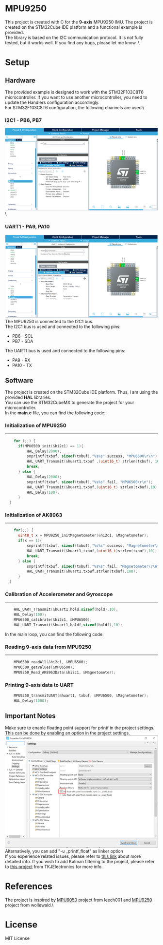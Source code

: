 # MPU9250

This project is created with C for the **9-axis** MPU9250 IMU. The project is created on the STM32Cube IDE platform and a functional example is provided.\
The library is based on the I2C communication protocol. It is not fully tested, but it works well. If you find any bugs, please let me know.
\

# Setup

## Hardware

The provided example is designed to work with the STM32F103C8T6 microcontroller. If you want to use another microcontroller, you need to update the Handlers configuration accordingly.\
For STM32F103C8T6 configuration, the following channels are used:\
### I2C1 - PB6, PB7
![i2c1_setup](https://github.com/Gary-ChenJL/MPU9250/blob/main/images/i2c_setup.PNG)\
### UART1 - PA9, PA10
![uart1_setup](https://github.com/Gary-ChenJL/MPU9250/blob/main/images/uart_setup.PNG)\
The MPU9250 is connected to the I2C1 bus.\
The I2C1 bus is used and connected to the following pins:

- PB6 - SCL
- PB7 - SDA

The UART1 bus is used and connected to the following pins:

- PA9 - RX
- PA10 - TX

## Software

The project is created on the STM32Cube IDE platform. Thus, I am using the provided **HAL** libraries.\
You can use the STM32CubeMX to generate the project for your microcontroller.\
In the **main.c** file, you can find the following code:

### Initialization of MPU9250

---

```c
    for (;;) {
	  if(MPU6500_init(&hi2c1) == 1){
		  HAL_Delay(2000);
		  snprintf(txbuf, sizeof(txbuf),"%s%s",success, "MPU6500\r\n");
		  HAL_UART_Transmit(&huart1,txbuf ,(uint16_t) strlen(txbuf), 10);
		  break;
	  } else {
		  HAL_Delay(2000);
		  snprintf(txbuf, sizeof(txbuf),"%s%s",fail, "MPU6500\r\n");
		  HAL_UART_Transmit(&huart1,txbuf,(uint16_t) strlen(txbuf),10);
		  HAL_Delay(100);
	  }
  }
```

### Initialization of AK8963

---

```c
    for(;;) {
	  uint8_t x = MPU9250_initMagnetometer(&hi2c1, &Magnetometer);
	  if(x == 1){
		  snprintf(txbuf, sizeof(txbuf),"%s%s",success, "Magnetometer\r\n");
		  HAL_UART_Transmit(&huart1,txbuf,(uint16_t)strlen(txbuf),10);
		  break;
	  } else {
		  snprintf(txbuf, sizeof(txbuf),"%s%s",fail, "Magnetometer\r\n");
		  HAL_UART_Transmit(&huart1,txbuf,strlen(txbuf),100);
	  }
  }
```

### Calibration of Accelerometer and Gyroscope

---

```c
    HAL_UART_Transmit(&huart1,hold,sizeof(hold),10);
    HAL_Delay(100);
    MPU6500_calibrate(&hi2c1, &MPU6500);
    HAL_UART_Transmit(&huart1,holdf,sizeof(holdf),10);
```

In the main loop, you can find the following code:

### Reading 9-axis data from MPU9250

---

```c
    MPU6500_readAll(&hi2c1, &MPU6500);
    MPU6500_getValues(&MPU6500);
    MPU9250_Read_AK8963Data(&hi2c1, &Magnetometer);
```

### Printing 9-axis data to UART

```c
    MPU9250_transmitUART(&huart1, txbuf, &MPU6500, &Magnetometer);
	HAL_Delay(1000);
```

## Important Notes

Make sure to enable floating point support for printf in the project settings. This can be done by enabling an option in the project settings. \
![setting](https://github.com/Gary-ChenJL/MPU9250/blob/main/images/proj_setting.PNG)\
Alternatively, you can add "-u \_printf_float" as linker option\
If you experience related issues, please refer to [this link](https://community.st.com/s/question/0D50X0000AldaPzSQI/cubeide-sprintf-does-not-work-with-f) about more detailed info.
If you wish to add Kalman filtering to the project, please refer to [this project](https://github.com/TKJElectronics/KalmanFilter) from TKJElectronics for more info.
# References
The project is inspired by [MPU6050](https://github.com/leech001/MPU6050) project from leech001 and [MPU9250](https://github.com/wollewald/MPU9250_WE) project from wollewald.\
# License
MIT License